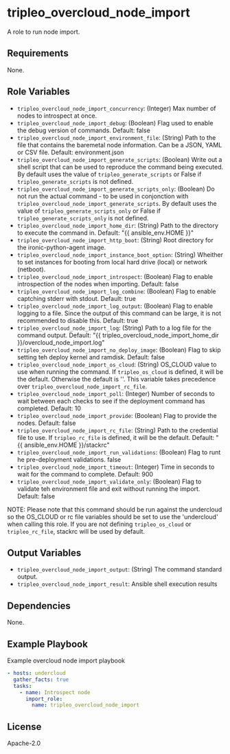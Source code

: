 tripleo_overcloud_node_import
=================================

A role to run node import.

Requirements
------------

None.

Role Variables
--------------

* `tripleo_overcloud_node_import_concurrency`: (Integer) Max number of nodes to introspect at once.
* `tripleo_overcloud_node_import_debug`: (Boolean) Flag used to enable the debug version of commands. Default: false
* `tripleo_overcloud_node_import_environment_file`: (String) Path to the file that contains the baremetal node information. Can be a JSON, YAML or CSV file. Default: environment.json
* `tripleo_overcloud_node_import_generate_scripts`: (Boolean) Write out a shell script that can be used to reproduce the command being executed. By default uses the value of `tripleo_generate_scripts` or False if `tripleo_generate_scripts` is not defined.
* `tripleo_overcloud_node_import_generate_scripts_only`: (Boolean) Do not run the actual command - to be used in conjonction with `tripleo_overcloud_node_import_generate_scripts`. By default uses the value of `tripleo_generate_scripts_only` or False if `tripleo_generate_scripts_only` is not defined.
* `tripleo_overcloud_node_import_home_dir`: (String) Path to the directory to execute the command in. Default: "{{ ansible_env.HOME }}"
* `tripleo_overcloud_node_import_http_boot`: (String) Root directory for the ironic-python-agent image.
* `tripleo_overcloud_node_import_instance_boot_option`: (String) Wheither to set instances for booting from local hard drive (local) or network (netboot).
* `tripleo_overcloud_node_import_introspect`: (Boolean) Flag to enable introspection of the nodes when importing. Default: false
* `tripleo_overcloud_node_import_log_combine`: (Boolean) Flag to enable captching stderr with stdout. Default: true
* `tripleo_overcloud_node_import_log_output`: (Boolean) Flag to enable logging to a file. Since the output of this command can be large, it is not recommended to disable this. Default: true
* `tripleo_overcloud_node_import_log`: (String) Path to a log file for the command output. Default: "{{ tripleo_overcloud_node_import_home_dir }}/overcloud_node_import.log"
* `tripleo_overcloud_node_import_no_deploy_image`: (Boolean) Flag to skip setting teh deploy kernel and ramdisk. Default: false
* `tripleo_overcloud_node_import_os_cloud`: (String) OS_CLOUD value to use when running the command. If `tripleo_os_cloud` is defined, it will be the default. Otherwise the default is ''. This variable takes precedence over `tripleo_overcloud_node_import_rc_file`.
* `tripleo_overcloud_node_import_poll`: (Integer) Number of seconds to wait between each checks to see if the deployment command has completed. Default: 10
* `tripleo_overcloud_node_import_provide`: (Boolean) Flag to provide the nodes. Default: false
* `tripleo_overcloud_node_import_rc_file`: (String) Path to the credential file to use. If `tripleo_rc_file` is defined, it will be the default. Default: "{{ ansible_env.HOME }}/stackrc"
* `tripleo_overcloud_node_import_run_validations`: (Boolean) Flag to runt he pre-deployment validations. false
* `tripleo_overcloud_node_import_timeout`: (Integer) Time in seconds to wait for the command to complete. Default: 900
* `tripleo_overcloud_node_import_validate_only`: (Boolean) Flag to validate teh environment file and exit without running the import. Default: false

NOTE: Please note that this command should be run against the undercloud so the
OS_CLOUD or rc file variables should be set to use the 'undercloud' when
calling this role. If you are not defining `tripleo_os_cloud` or `tripleo_rc_file`,
stackrc will be used by default.

Output Variables
----------------

* `tripleo_overcloud_node_import_output`: (String) The command standard output.
* `tripleo_overcloud_node_import_result`: Ansible shell execution results

Dependencies
------------

None.

Example Playbook
----------------

Example overcloud node import playbook

```yaml
- hosts: undercloud
  gather_facts: true
  tasks:
    - name: Introspect node
      import_role:
        name: tripleo_overcloud_node_import
```

License
-------

Apache-2.0
